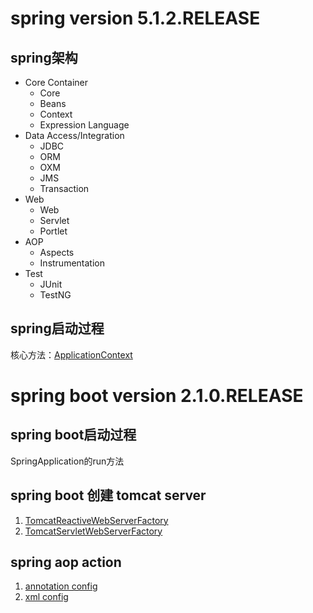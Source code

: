 # spring version 5.1.2.RELEASE
## spring架构
- Core Container
    - Core
    - Beans
    - Context
    - Expression Language
- Data Access/Integration
    - JDBC
    - ORM
    - OXM
    - JMS
    - Transaction
- Web
    - Web
    - Servlet
    - Portlet
- AOP
    - Aspects
    - Instrumentation
- Test
    - JUnit
    - TestNG

## spring启动过程
核心方法：[ApplicationContext](./context/support/AbstractApplicationContext.java#refresh())

# spring boot version 2.1.0.RELEASE
## spring boot启动过程
SpringApplication的run方法

## spring boot 创建 tomcat server
1. [TomcatReactiveWebServerFactory](./boot/web/embedded/tomcat/TomcatReactiveWebServerFactory.java#getWebServer())
2. [TomcatServletWebServerFactory](./boot/web/embedded/tomcat/TomcatServletWebServerFactory.java#getWebServer())

## spring aop action
1. [annotation config](https://github.com/Dongzai1005/learning/blob/master/web/web.md)
1. [xml config](https://github.com/Dongzai1005/learning/blob/master/web-war/web-war.md)

